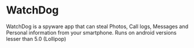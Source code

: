 # WatchDog


WatchDog is a spyware app that can steal Photos, Call logs, Messages and Personal information from your smartphone.
Runs on android versions lesser than 5.0 (Lollipop)
